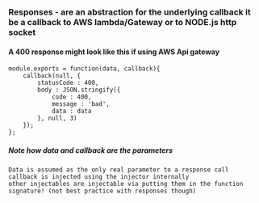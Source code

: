 
### Responses - are an abstraction for the underlying callback it be a callback to AWS lambda/Gateway or to NODE.js http socket

####  A 400 response might look like this if using AWS Api gateway

    module.exports = function(data, callback){
        callback(null, {
            statusCode : 400,
            body : JSON.stringify({
                code : 400,
                message : 'bad',
                data : data
            }, null, 3)
        });
    };
    
##### Note how data and callback are the parameters
    Data is assumed as the only real parameter to a response call
    callback is injected using the injector internally
    other injectables are injectable via putting them in the function signature! (not best practice with responses though)